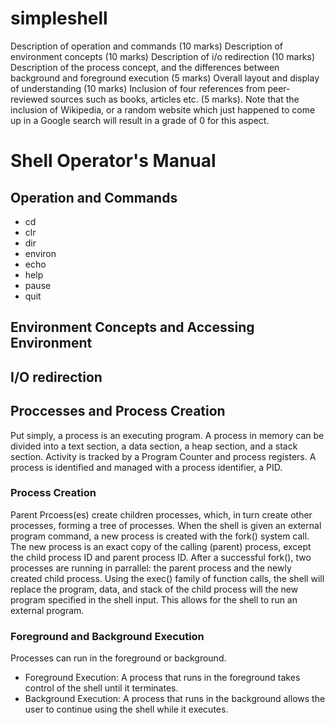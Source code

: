 # simpleshell

Description of operation and commands (10 marks)
Description of environment concepts (10 marks)
Description of i/o redirection (10 marks)
Description of the process concept, and the differences between background and foreground execution (5 marks)
Overall layout and display of understanding (10 marks)
Inclusion of four references from peer-reviewed sources such as books, articles etc. (5 marks). Note that the inclusion of Wikipedia, or a random website which just happened to come up in a Google search will result in a grade of 0 for this aspect.

<h1>Shell Operator's Manual</h1>

<h2>Operation and Commands</h2>



<ul>
  <li>cd</li>
  <li>clr</li>
  <li>dir</li>
  <li>environ</li>
  <li>echo</li>
  <li>help</li>
  <li>pause</li>
  <li>quit</li>
</ul>


<h2>Environment Concepts and Accessing Environment</h2>

<h2>I/O redirection</h2>

<h2>Proccesses and Process Creation</h2>

Put simply, a process is an executing program. A process in memory can be divided into a text section, a data section, a heap section, and a stack section. Activity is tracked by a Program Counter and process registers. A process is identified and managed with a process identifier, a PID.

<h3>Process Creation </h3>

Parent Prcoess(es) create children processes, which, in turn create other processes, forming a tree of processes. When the shell is given an external program command, a new process is created with the fork() system call. The new process is an exact copy of the calling (parent) process, except the child process ID and parent process ID. After a successful fork(), two processes are running in parrallel: the parent process and the newly created child process. Using the exec() family of function calls, the shell will replace the program, data, and stack of the child process will the new program specified in the shell input. This allows for the shell to run an external program.

<h3>Foreground and Background Execution</h3>
Processes can run in the foreground or background.

<ul>
  <li>Foreground Execution: A process that runs in the foreground takes control of the shell until it terminates. </li>
  <li>Background Execution: A process that runs in the background allows the user to continue using the shell while it executes.</li>
</ul>




